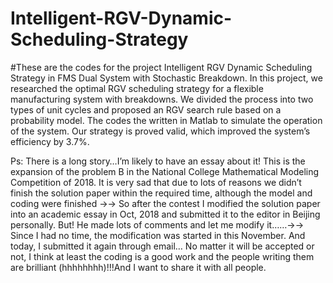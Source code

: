 # Intelligent-RGV-Dynamic-Scheduling-Strategy
#These are the codes for the project Intelligent RGV Dynamic Scheduling Strategy in FMS Dual System with Stochastic Breakdown. In this project, we researched the optimal RGV  scheduling strategy for a flexible manufacturing system with breakdowns. We divided the process into two types of unit cycles and proposed an RGV search rule based on a probability model. The codes the written in Matlab to simulate the operation of the system. Our strategy is proved valid, which improved the system’s efficiency by 3.7%.

Ps: There is a long story…I’m likely to have an essay about it! 
This is the expansion of the problem B in the National College Mathematical Modeling Competition of 2018. It is very sad that due to lots of reasons we didn’t finish the solution paper within the required time, although the model and coding were finished →→ So after the contest I modified the solution paper into an academic essay in Oct, 2018 and submitted it to the editor in Beijing personally. But! He made lots of comments and let me modify it……→→ Since I had no time, the modification was started in this November. And today, I submitted it again through email… No matter it will be accepted or not, I think at least the coding is a good work and the people writing them are brilliant (hhhhhhhh)!!!And I want to share it with all people.



